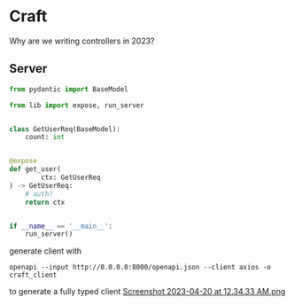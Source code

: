 # Craft

Why are we writing controllers in 2023?

## Server

```python
from pydantic import BaseModel

from lib import expose, run_server


class GetUserReq(BaseModel):
    count: int


@expose
def get_user(
        ctx: GetUserReq
) -> GetUserReq:
    # auth?
    return ctx


if __name__ == '__main__':
    run_server()

```

generate client with 
```shell
openapi --input http://0.0.0.0:8000/openapi.json --client axios -o craft_client
```

to generate a fully typed client
[Screenshot 2023-04-20 at 12.34.33 AM.png](./assets/vscode_autocomplete.png)
